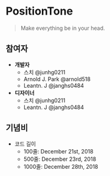 # PositionTone
> Make everything be in your head.

## 참여자
* **개발자**
    * 스치 @junhg0211
    * Arnold J. Park @arnold518
    * Leantn. J @janghs0484
* **디자이너**
    * 스치 @junhg0211
    * Leantn. J @janghs0484

## 기념비
* 코드 길이
    * 100줄: December 21st, 2018
    * 500줄: December 23rd, 2018
    * 1000줄: December 28th, 2018
